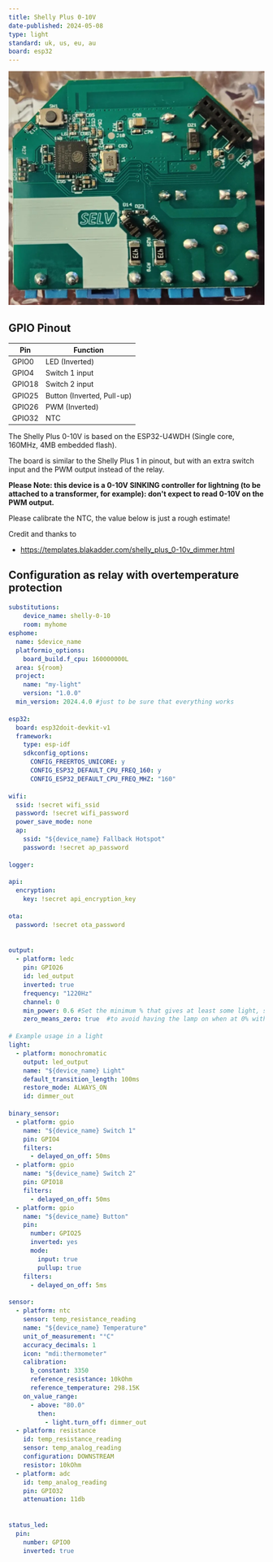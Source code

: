 ```yaml
---
title: Shelly Plus 0-10V
date-published: 2024-05-08
type: light
standard: uk, us, eu, au
board: esp32
---
```


![Shelly Plus 0-10V](shelly_plus_0-10v_dimmer.jpeg "Shelly Plus 0-10V")

## GPIO Pinout

| Pin    | Function                    |
| ------ | --------------------------- |
| GPIO0  | LED (Inverted)              |
| GPIO4  | Switch 1 input              |
| GPIO18 | Switch 2 input              |
| GPIO25 | Button (Inverted, Pull-up)  |
| GPIO26 | PWM (Inverted)              |
| GPIO32 | NTC                         |

The Shelly Plus 0-10V is based on the ESP32-U4WDH (Single core, 160MHz, 4MB embedded flash).

The board is similar to the Shelly Plus 1 in pinout, but with an extra switch input and the PWM output instead of the relay.

**Please Note: this device is a 0-10V SINKING controller for lightning (to be attached to a transformer, for example): don't expect to read 0-10V on the PWM output.**

Please calibrate the NTC, the value below is just a rough estimate!

Credit and thanks to

- https://templates.blakadder.com/shelly_plus_0-10v_dimmer.html

## Configuration as relay with overtemperature protection

```yaml
substitutions:
    device_name: shelly-0-10
    room: myhome
esphome:
  name: $device_name
  platformio_options:
    board_build.f_cpu: 160000000L
  area: ${room}
  project:
    name: "my-light"
    version: "1.0.0"
  min_version: 2024.4.0 #just to be sure that everything works

esp32:
  board: esp32doit-devkit-v1
  framework:
    type: esp-idf
    sdkconfig_options:
      CONFIG_FREERTOS_UNICORE: y
      CONFIG_ESP32_DEFAULT_CPU_FREQ_160: y
      CONFIG_ESP32_DEFAULT_CPU_FREQ_MHZ: "160"

wifi:
  ssid: !secret wifi_ssid
  password: !secret wifi_password
  power_save_mode: none
  ap:
    ssid: "${device_name} Fallback Hotspot"
    password: !secret ap_password

logger:

api:
  encryption:
    key: !secret api_encryption_key

ota:
  password: !secret ota_password


output:
  - platform: ledc
    pin: GPIO26
    id: led_output
    inverted: true
    frequency: "1220Hz"
    channel: 0
    min_power: 0.6 #Set the minimum % that gives at least some light, so that low values of the output are low values of light. Remove if not needed.
    zero_means_zero: true  #to avoid having the lamp on when at 0% with min power. Remove if not needed

# Example usage in a light
light:
  - platform: monochromatic
    output: led_output
    name: "${device_name} Light"
    default_transition_length: 100ms
    restore_mode: ALWAYS_ON
    id: dimmer_out

binary_sensor:
  - platform: gpio
    name: "${device_name} Switch 1"
    pin: GPIO4
    filters:
      - delayed_on_off: 50ms
  - platform: gpio
    name: "${device_name} Switch 2"
    pin: GPIO18
    filters:
      - delayed_on_off: 50ms
  - platform: gpio
    name: "${device_name} Button"
    pin:
      number: GPIO25
      inverted: yes
      mode:
        input: true
        pullup: true
    filters:
      - delayed_on_off: 5ms

sensor:
  - platform: ntc
    sensor: temp_resistance_reading
    name: "${device_name} Temperature"
    unit_of_measurement: "°C"
    accuracy_decimals: 1
    icon: "mdi:thermometer"
    calibration:
      b_constant: 3350
      reference_resistance: 10kOhm
      reference_temperature: 298.15K
    on_value_range:
      - above: "80.0"
        then:
          - light.turn_off: dimmer_out
  - platform: resistance
    id: temp_resistance_reading
    sensor: temp_analog_reading
    configuration: DOWNSTREAM
    resistor: 10kOhm
  - platform: adc
    id: temp_analog_reading
    pin: GPIO32
    attenuation: 11db


status_led:
  pin:
    number: GPIO0
    inverted: true
```

